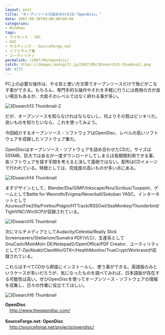 ```yaml
---
layout: post
title: "オープンソースの詰め合わせCD「OpenDisc」"
date: 2007-09-30T09:00:00+09:00
categories:
- Windows
tags: 
- ライセンス - GPL
- GUI
- ホスティング - SourceForge.net
- ソフトウェア集
- ユーティリティ
permalink: /2007/09/opendisc/
catch: https://images.moongift.jp/2007/09/3dsearch15-thumbnail.png
id: 4172
---
```

PC上の必要な操作は、やる気と使い方次第でオープンソースだけで殆どがこなす事ができる。もちろん、専門手的な操作やそれを手軽に行うには商用の方が良い場合もあるが、大抵そのレベルではなく終わる事が多い。   
  
 ![3Dsearch13 Thumbnail-2](https://images.moongift.jp/2007/09/3dsearch13-thumbnail-2.png)  
  
だが、オープンソースを知らなければならないし、何よりその質はピンキリだ。良いものを知りたいなら、これを使ってみよう。   
  
今回紹介するオープンソース・ソフトウェアはOpenDisc、レベルの高いソフトウェアを収録したソフトウェア集だ。   
<!--more-->  
OpenDiscはオープンソース・ソフトウェアを詰め合わせたCDだ。サイズは555MB、巨大ではあるが一度ダウンロードしてしまえば長期間利用できる事、各ソフトウェアを探す手間を考えると決して面倒ではない。配布はCDイメージで行われている。特徴としては、完成度の高いものが多い点にある。   
  
 ![3Dsearch14 Thumbnail](https://images.moongift.jp/2007/09/3dsearch14-thumbnail.png)  
  
まずデザインとして、Blender/Dia/GIMP/Inkscape/Nvu/Scribus/Tuxpaint、ゲームとしてBattle for Wesnoth/Enigma/Neverball/Sokoban YASC、インターネットとしてAzureus/FireZilla/Firefox/Pidgin/HTTrack/RSSOwl/SeaMonkey/Thunderbird/TightVNC/WinSCPが収録されている。   
  
 ![3Dsearch15 Thumbnail](https://images.moongift.jp/2007/09/3dsearch15-thumbnail.png)  
  
次にマルチメディアとしてAudacity/Celestia/Really Slick Screensavers/Stellarium/Sumatra PDF/VLC/、生産系としてGnuCash/MoinMoin DE/Notepad2/OpenOffice/PDF Creator、ユーティリティとして7-Zip/Abakt/ClamWin/GTK+/HealthMonitor/TrueCrypt/Workraveが収録されている。   
  
これらはすべてCDから即座にインストールし、使う事ができる。英語版のみというケースが多いだろうが、気になったものを調べてみれば、日本語版が存在する可能性は高い。ぜひOpenDiscを使ってオープンソース・ソフトウェアの情報を収集し、日々の作業に役立ててほしい。   
  
 ![3Dsearch16 Thumbnail](https://images.moongift.jp/2007/09/3dsearch16-thumbnail.png)  
  
**OpenDisc**   
　[http://www.theopendisc.com/   
](http://www.theopendisc.com/)  
**SourceForge.net: OpenDisc**   
　[http://sourceforge.net/projects/opendisc/   
](http://sourceforge.net/projects/opendisc/)

